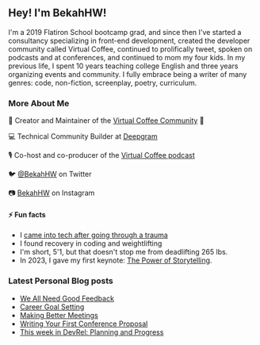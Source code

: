 ## Hey! I'm BekahHW!
I'm a 2019 Flatiron School bootcamp grad, and since then I've started a consultancy specializing in front-end development, created the developer community called Virtual Coffee, continued to prolifically tweet, spoken on podcasts and at conferences, and continued to mom my four kids.  In my previous life, I spent 10 years teaching college English and three years organizing events and community. I fully embrace being a writer of many genres: code, non-fiction, screenplay, poetry, curriculum.


### More About Me
💖  Creator and Maintainer of the [Virtual Coffee Community](https://virtualcoffee.io) 💖 

💻  Technical Community Builder at [Deepgram](https://developers.deepgram.com/)

🎙  Co-host and co-producer of the [Virtual Coffee podcast](https://virtualcoffee.io/podcast/)

🐦  [@BekahHW](https://twitter.com/BekahHW) on Twitter

📷  [BekahHW](https://instagram.com/BekahHW) on Instagram


#### ⚡ Fun facts 
* I [came into tech after going through a trauma](https://www.youtube.com/watch?v=hejE4BYAqok) 
* I found recovery in coding and weightlifting
* I'm short, 5'1, but that doesn't stop me from deadlifting 265 lbs.
* In 2023, I gave my first keynote: [The Power of Storytelling](https://youtu.be/Dcz0dOQmcaE).

### Latest Personal Blog posts
<!-- BLOG-POST-LIST:START -->
- [We All Need Good Feedback](https://bekahhw.github.io/We-All-Need-Good-Feedback)
- [Career Goal Setting](https://bekahhw.github.io/Career-Goal-Setting)
- [Making Better Meetings](https://bekahhw.github.io/Making-Better-Meetings)
- [Writing Your First Conference Proposal](https://bekahhw.github.io/Writing-Your-First-Conference-Proposal)
- [This week in DevRel: Planning and Progress](https://bekahhw.github.io/This-Week-in-DevRel-Planning-and-Progress)
<!-- BLOG-POST-LIST:END -->

<!--
**BekahHW/BekahHW** is a ✨ _special_ ✨ repository because its `README.md` (this file) appears on your GitHub profile.

Here are some ideas to get you started:

- 🔭 I’m currently working on ...
- 🌱 I’m currently learning ...
- 👯 I’m looking to collaborate on ...
- 🤔 I’m looking for help with ...
- 💬 Ask me about ...
- 📫 How to reach me: ...
- 😄 Pronouns: ...
- ⚡ Fun fact: ...
-->
